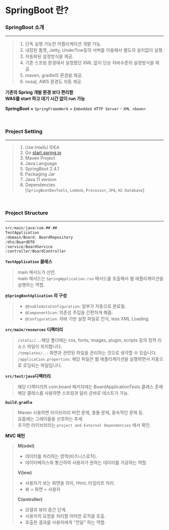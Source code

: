# SpringBoot 란?

### **SpringBoot 소개**
***
> 1. 단독 실행 가능한 어플리케이션 개발 가능.
> 2. 내장된 톰켓, Jetty, UnderTow등의 서버를 이용해서 별도의 설치없이 실행.
> 3. 자동화된 설정방식을 제공.
> 4. 기존 스프링 환경에서 설정했던 XML 없이 단순 자바수준의 설정방식을 제공.
> 5. maven, gradle의 환경을 제공.
> 6. nosql, AWS 환경도 자동 제공.

**기존의 Spring 개발 환경 보다 편리함** <br>
**WAS를 start 하고 대기 시간 없이 run 가능**

**SpringBoot =** ```SpringFrameWork``` + ```Embedded HTTP Server``` - ``` XML <bean> ```

<br>

### **Project Setting**
********************************
> 1. Use IntelliJ IDEA
> 2. Go [start.spring.io](https://start.spring.io/)
> 3. Maven Project
> 4. Java Language
> 5. SpringBoot 2.4.1
> 6. Packaging Jar
> 7. Java 11 version
> 8. Dependencies  
> [```SpringBootDevTools```, ```Lombok```, ```Processor```, ```JPA```, ```H2 Database```]

<br>

### **Project Structure**
***

```java
src/main/java/com.##.##
TestApplication
/domain/Board, BoardRepository
/dto/BoardDTO
/service/BoardService
/controller/BoardController
```
**```TestApplication``` 클래스**
> main 매서드가 선언.  
> main 매서드는 ```SpringApplication.run``` 메서드를 호출해서 웹 애플리케이션을 실행하는 역할.

**```@SpringBootAplication``` 의 구성**
> * ```@EnableAutoConfiguration```: 일부가 자동으로 완료됨.
> * ```@ComponentScan```: 의존성 주입을 간편하게 해줌.
> * ```@Configuration```: 자바 기반 설정 파일로 인식, less XML Loading.

**```src/main/resources``` 디랙터리**
> ```/static/..```:해당 폴더에는 css, fonts, images, plugin, scripts 등의 정적 리소스 파일이 위치합니다.   
> ```/templates/..```: 화면과 관련된 파일을 관리하는 것으로 생각할 수 있습니다.  
> ```/application.properties```: 해당 파일은 웹 애플리케이션을 실행하면서 자동으로 로딩되는 파일입니다.

**```src/test/java```디렉터리**
> 해당 디렉터리의 com.board 패키지에는 BoardApplicationTests 클래스 존재  
> 해당 클래스를 사용하면 스프링과 달리 곧바로 테스트가 가능.

**```build.gradle```**
> Maven 사용하면 라이브러리 버전 문제, 충돌 문제, 종속적인 문제 등.  
> 요즘에는 그레이들을 선호하는 추세.  
> 추가한 라이브러리는 ```project and External Dependencies``` 에서 확인.

**MVC 패턴**
> **M(odel)**
> * 데이터를 처리하는 영역(비즈니스로직).
> * 데이터베이스와 통신하여 사용자가 원하는 데이터를 가공하는 역할.
> 
> **V(iew)**
> * 사용자가 보는 화면을 의미, Html, 타임리프 처리.
> * 뷰 = 화면 = 사용자
> 
> **C(ontroller)**
> * 모델과 뷰의 중간 단계.
> * 사용자의 요청을 처리할 어떠한 로직을 호출.
> * 호출한 결과를 사용자에게 "전달" 하는 역할.

